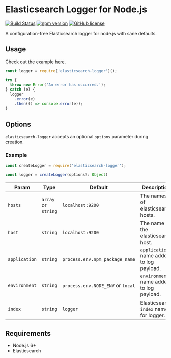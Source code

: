 # Elasticsearch Logger for Node.js
[![Build Status](https://travis-ci.org/mariotacke/elasticsearch-logger.svg?branch=master)](https://travis-ci.org/mariotacke/elasticsearch-logger) [![npm version](https://badge.fury.io/js/elasticsearch-logger.svg)](https://badge.fury.io/js/elasticsearch-logger)  [![GitHub license](https://img.shields.io/badge/license-MIT-blue.svg)](https://raw.githubusercontent.com/mariotacke/elasticsearch-logger/master/LICENSE)

A configuration-free Elasticsearch logger for node.js with sane defaults.

## Usage
Check out the example [here](example/).

```js
const logger = require('elasticsearch-logger')();

try {
  throw new Error('An error has occurred.');
} catch (e) {
  logger
    .error(e)
    .then(() => console.error(e));
}
```

## Options
`elasticsearch-logger` accepts an optional `options` parameter during creation.

### Example
```js
const createLogger = require('elasticsearch-logger');

const logger = createLogger(options?: Object)
```

| Param | Type | Default | Description |
| --- | --- | --- | --- |
| `hosts` | `array` or `string` | `localhost:9200` | The names of elasticsearch hosts. |
| `host` | `string` | `localhost:9200` | The name of the elasticsearch host. |
| `application` | `string` | `process.env.npm_package_name` | `application` name added to log payload. |
| `environment` | `string` | `process.env.NODE_ENV` or `local` | `environment` name added to log payload. |
| `index` | `string` | `logger` | Elasticsearch `index` name for logger. |

## Requirements
- Node.js 6+
- Elasticsearch
